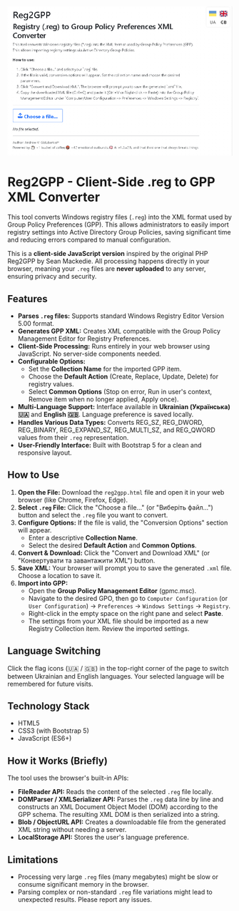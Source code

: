 ![Reg2Gpp](./reg2gpp-gb.png)

# Reg2GPP - Client-Side .reg to GPP XML Converter

This tool converts Windows registry files (`.reg`) into the XML format used by Group Policy Preferences (GPP). This allows administrators to easily import registry settings into Active Directory Group Policies, saving significant time and reducing errors compared to manual configuration.

This is a **client-side JavaScript version** inspired by the original PHP Reg2GPP by Sean Mackedie. All processing happens directly in your browser, meaning your `.reg` files are **never uploaded** to any server, ensuring privacy and security.

## Features

*   **Parses `.reg` files:** Supports standard Windows Registry Editor Version 5.00 format.
*   **Generates GPP XML:** Creates XML compatible with the Group Policy Management Editor for Registry Preferences.
*   **Client-Side Processing:** Runs entirely in your web browser using JavaScript. No server-side components needed.
*   **Configurable Options:**
    *   Set the **Collection Name** for the imported GPP item.
    *   Choose the **Default Action** (Create, Replace, Update, Delete) for registry values.
    *   Select **Common Options** (Stop on error, Run in user's context, Remove item when no longer applied, Apply once).
*   **Multi-Language Support:** Interface available in **Ukrainian (Українська) 🇺🇦** and **English 🇬🇧**. Language preference is saved locally.
*   **Handles Various Data Types:** Converts REG_SZ, REG_DWORD, REG_BINARY, REG_EXPAND_SZ, REG_MULTI_SZ, and REG_QWORD values from their `.reg` representation.
*   **User-Friendly Interface:** Built with Bootstrap 5 for a clean and responsive layout.

## How to Use

1.  **Open the File:** Download the `reg2gpp.html` file and open it in your web browser (like Chrome, Firefox, Edge).
2.  **Select `.reg` File:** Click the "Choose a file..." (or "Виберіть файл...") button and select the `.reg` file you want to convert.
3.  **Configure Options:** If the file is valid, the "Conversion Options" section will appear.
    *   Enter a descriptive **Collection Name**.
    *   Select the desired **Default Action** and **Common Options**.
4.  **Convert & Download:** Click the "Convert and Download XML" (or "Конвертувати та завантажити XML") button.
5.  **Save XML:** Your browser will prompt you to save the generated `.xml` file. Choose a location to save it.
6.  **Import into GPP:**
    *   Open the **Group Policy Management Editor** (gpmc.msc).
    *   Navigate to the desired GPO, then go to `Computer Configuration` (or `User Configuration`) -> `Preferences` -> `Windows Settings` -> `Registry`.
    *   Right-click in the empty space on the right pane and select **Paste**.
    *   The settings from your XML file should be imported as a new Registry Collection item. Review the imported settings.

## Language Switching

Click the flag icons (🇺🇦 / 🇬🇧) in the top-right corner of the page to switch between Ukrainian and English languages. Your selected language will be remembered for future visits.

## Technology Stack

*   HTML5
*   CSS3 (with Bootstrap 5)
*   JavaScript (ES6+)


## How it Works (Briefly)

The tool uses the browser's built-in APIs:
*   **FileReader API:** Reads the content of the selected `.reg` file locally.
*   **DOMParser / XMLSerializer API:** Parses the `.reg` data line by line and constructs an XML Document Object Model (DOM) according to the GPP schema. The resulting XML DOM is then serialized into a string.
*   **Blob / ObjectURL API:** Creates a downloadable file from the generated XML string without needing a server.
*   **LocalStorage API:** Stores the user's language preference.

## Limitations

*   Processing very large `.reg` files (many megabytes) might be slow or consume significant memory in the browser.
*   Parsing complex or non-standard `.reg` file variations might lead to unexpected results. Please report any issues.
